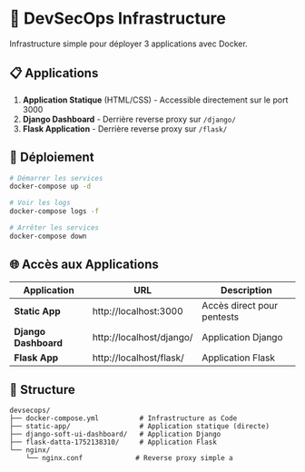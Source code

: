 # 🚀 DevSecOps Infrastructure

Infrastructure simple pour déployer 3 applications avec Docker.

## 📋 Applications

1. **Application Statique** (HTML/CSS) - Accessible directement sur le port 3000
2. **Django Dashboard** - Derrière reverse proxy sur `/django/`
3. **Flask Application** - Derrière reverse proxy sur `/flask/`

## 🚀 Déploiement

```bash
# Démarrer les services
docker-compose up -d

# Voir les logs
docker-compose logs -f

# Arrêter les services
docker-compose down
```

## 🌐 Accès aux Applications

| Application | URL | Description |
|-------------|-----|-------------|
| **Static App** | http://localhost:3000 | Accès direct pour pentests |
| **Django Dashboard** | http://localhost/django/ | Application Django |
| **Flask App** | http://localhost/flask/ | Application Flask |

## 📁 Structure

```
devsecops/
├── docker-compose.yml          # Infrastructure as Code
├── static-app/                 # Application statique (directe)
├── django-soft-ui-dashboard/   # Application Django
├── flask-datta-1752138310/     # Application Flask
└── nginx/
    └── nginx.conf             # Reverse proxy simple a
``` 